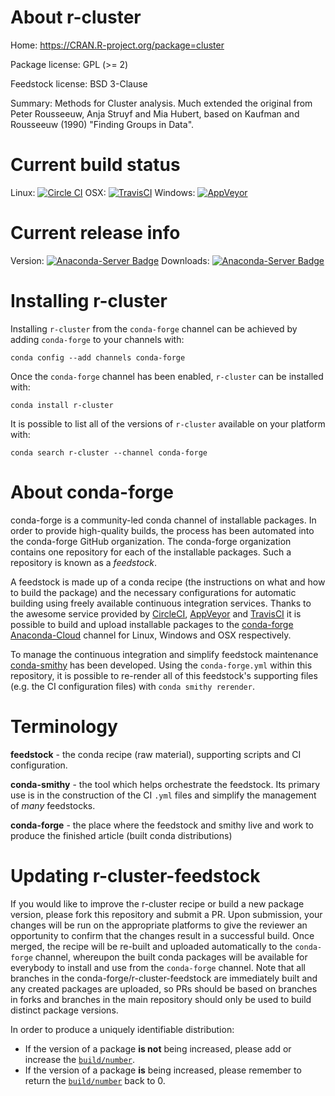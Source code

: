 About r-cluster
===============

Home: https://CRAN.R-project.org/package=cluster

Package license: GPL (>= 2)

Feedstock license: BSD 3-Clause

Summary: Methods for Cluster analysis.  Much extended the original from Peter Rousseeuw, Anja Struyf and Mia Hubert, based on Kaufman and Rousseeuw (1990) "Finding Groups in Data".



Current build status
====================

Linux: [![Circle CI](https://circleci.com/gh/conda-forge/r-cluster-feedstock.svg?style=shield)](https://circleci.com/gh/conda-forge/r-cluster-feedstock)
OSX: [![TravisCI](https://travis-ci.org/conda-forge/r-cluster-feedstock.svg?branch=master)](https://travis-ci.org/conda-forge/r-cluster-feedstock)
Windows: [![AppVeyor](https://ci.appveyor.com/api/projects/status/github/conda-forge/r-cluster-feedstock?svg=True)](https://ci.appveyor.com/project/conda-forge/r-cluster-feedstock/branch/master)

Current release info
====================
Version: [![Anaconda-Server Badge](https://anaconda.org/conda-forge/r-cluster/badges/version.svg)](https://anaconda.org/conda-forge/r-cluster)
Downloads: [![Anaconda-Server Badge](https://anaconda.org/conda-forge/r-cluster/badges/downloads.svg)](https://anaconda.org/conda-forge/r-cluster)

Installing r-cluster
====================

Installing `r-cluster` from the `conda-forge` channel can be achieved by adding `conda-forge` to your channels with:

```
conda config --add channels conda-forge
```

Once the `conda-forge` channel has been enabled, `r-cluster` can be installed with:

```
conda install r-cluster
```

It is possible to list all of the versions of `r-cluster` available on your platform with:

```
conda search r-cluster --channel conda-forge
```


About conda-forge
=================

conda-forge is a community-led conda channel of installable packages.
In order to provide high-quality builds, the process has been automated into the
conda-forge GitHub organization. The conda-forge organization contains one repository
for each of the installable packages. Such a repository is known as a *feedstock*.

A feedstock is made up of a conda recipe (the instructions on what and how to build
the package) and the necessary configurations for automatic building using freely
available continuous integration services. Thanks to the awesome service provided by
[CircleCI](https://circleci.com/), [AppVeyor](http://www.appveyor.com/)
and [TravisCI](https://travis-ci.org/) it is possible to build and upload installable
packages to the [conda-forge](https://anaconda.org/conda-forge)
[Anaconda-Cloud](http://docs.anaconda.org/) channel for Linux, Windows and OSX respectively.

To manage the continuous integration and simplify feedstock maintenance
[conda-smithy](http://github.com/conda-forge/conda-smithy) has been developed.
Using the ``conda-forge.yml`` within this repository, it is possible to re-render all of
this feedstock's supporting files (e.g. the CI configuration files) with ``conda smithy rerender``.


Terminology
===========

**feedstock** - the conda recipe (raw material), supporting scripts and CI configuration.

**conda-smithy** - the tool which helps orchestrate the feedstock.
                   Its primary use is in the construction of the CI ``.yml`` files
                   and simplify the management of *many* feedstocks.

**conda-forge** - the place where the feedstock and smithy live and work to
                  produce the finished article (built conda distributions)


Updating r-cluster-feedstock
============================

If you would like to improve the r-cluster recipe or build a new
package version, please fork this repository and submit a PR. Upon submission,
your changes will be run on the appropriate platforms to give the reviewer an
opportunity to confirm that the changes result in a successful build. Once
merged, the recipe will be re-built and uploaded automatically to the
`conda-forge` channel, whereupon the built conda packages will be available for
everybody to install and use from the `conda-forge` channel.
Note that all branches in the conda-forge/r-cluster-feedstock are
immediately built and any created packages are uploaded, so PRs should be based
on branches in forks and branches in the main repository should only be used to
build distinct package versions.

In order to produce a uniquely identifiable distribution:
 * If the version of a package **is not** being increased, please add or increase
   the [``build/number``](http://conda.pydata.org/docs/building/meta-yaml.html#build-number-and-string).
 * If the version of a package **is** being increased, please remember to return
   the [``build/number``](http://conda.pydata.org/docs/building/meta-yaml.html#build-number-and-string)
   back to 0.
